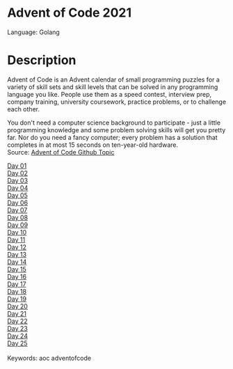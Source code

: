 # Advent of Code 2021
Language: Golang

# Description
Advent of Code is an Advent calendar of small programming puzzles for a variety of skill sets and skill levels that can be solved in any programming language you like. People use them as a speed contest, interview prep, company training, university coursework, practice problems, or to challenge each other.

You don't need a computer science background to participate - just a little programming knowledge and some problem solving skills will get you pretty far. Nor do you need a fancy computer; every problem has a solution that completes in at most 15 seconds on ten-year-old hardware.<br/>
Source: [Advent of Code Github Topic](https://github.com/topics/advent-of-code)<br/>

[Day 01](https://github.com/janusqa/advent-of-code-2021/tree/main/day1)<br/>
[Day 02](https://github.com/janusqa/advent-of-code-2021/tree/main/day2)<br/>
[Day 03](https://github.com/janusqa/advent-of-code-2021/tree/main/day3)<br/>
[Day 04](https://github.com/janusqa/advent-of-code-2021/tree/main/day4)<br/>
[Day 05](https://github.com/janusqa/advent-of-code-2021/tree/main/day5)<br/>
[Day 06](https://github.com/janusqa/advent-of-code-2021/tree/main/day6)<br/>
[Day 07](https://github.com/janusqa/advent-of-code-2021/tree/main/day7)<br/>
[Day 08](https://github.com/janusqa/advent-of-code-2021/tree/main/day8)<br/>
[Day 09](https://github.com/janusqa/advent-of-code-2021/tree/main/day9)<br/>
[Day 10](https://github.com/janusqa/advent-of-code-2021/tree/main/day10)<br/>
[Day 11](https://github.com/janusqa/advent-of-code-2021/tree/main/day11)<br/>
[Day 12](https://github.com/janusqa/advent-of-code-2021/tree/main/day12)<br/>
[Day 13](https://github.com/janusqa/advent-of-code-2021/tree/main/day13)<br/>
[Day 14](https://github.com/janusqa/advent-of-code-2021/tree/main/day14)<br/>
[Day 15](https://github.com/janusqa/advent-of-code-2021/tree/main/day15)<br/>
[Day 16](https://github.com/janusqa/advent-of-code-2021/tree/main/day16)<br/>
[Day 17](https://github.com/janusqa/advent-of-code-2021/tree/main/day17)<br/>
[Day 18](https://github.com/janusqa/advent-of-code-2021/tree/main/day18)<br/>
[Day 19](https://github.com/janusqa/advent-of-code-2021/tree/main/day19)<br/>
[Day 20](https://github.com/janusqa/advent-of-code-2021/tree/main/day20)<br/>
[Day 21](https://github.com/janusqa/advent-of-code-2021/tree/main/day21)<br/>
[Day 22](https://github.com/janusqa/advent-of-code-2021/tree/main/day22)<br/>
[Day 23](https://github.com/janusqa/advent-of-code-2021/tree/main/day23)<br/>
[Day 24](https://github.com/janusqa/advent-of-code-2021/tree/main/day24)<br/>
[Day 25](https://github.com/janusqa/advent-of-code-2021/tree/main/day25)<br/>
<br/>
Keywords: aoc adventofcode

